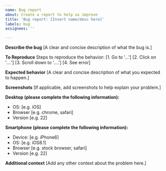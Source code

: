 ```yaml
---
name: Bug report
about: Create a report to help us improve
title: 'Bug report: [Insert name/desc here]'
labels: bug
assignees: ''

---
```


**Describe the bug**
[A clear and concise description of what the bug is.]

**To Reproduce**
Steps to reproduce the behavior:
[1. Go to '...']
[2. Click on '....']
[3. Scroll down to '....']
[4. See error]

**Expected behavior**
[A clear and concise description of what you expected to happen.]

**Screenshots**
[If applicable, add screenshots to help explain your problem.]

**Desktop (please complete the following information):**
 - OS: [e.g. iOS]
 - Browser [e.g. chrome, safari]
 - Version [e.g. 22]

**Smartphone (please complete the following information):**
 - Device: [e.g. iPhone6]
 - OS: [e.g. iOS8.1]
 - Browser [e.g. stock browser, safari]
 - Version [e.g. 22]

**Additional context**
[Add any other context about the problem here.]
